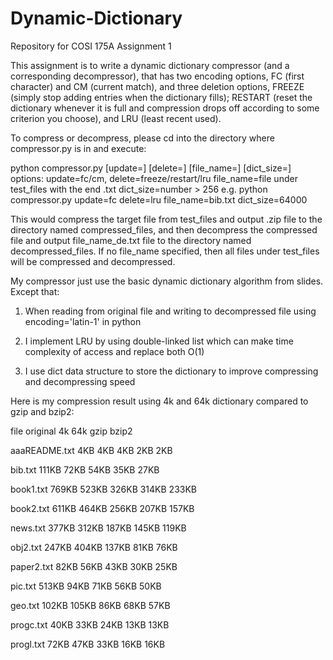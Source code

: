 # Dynamic-Dictionary
Repository for COSI 175A Assignment 1

This assignment is to write a dynamic dictionary compressor (and a corresponding decompressor), 
that has two encoding options, FC (first character) and CM (current match), 
and three deletion options, FREEZE (simply stop adding entries when the dictionary fills);
RESTART (reset the dictionary whenever it is full and compression drops off according to some criterion you choose),
and LRU (least recent used).

To compress or decompress, please cd into the directory where compressor.py is in and execute:

python compressor.py [update=] [delete=] [file_name=] [dict_size=]
options: update=fc/cm, delete=freeze/restart/lru
         file_name=file under test_files with the end .txt
         dict_size=number > 256
e.g. python compressor.py update=fc delete=lru file_name=bib.txt dict_size=64000

This would compress the target file from test_files and output .zip file to the directory named compressed_files,
and then decompress the compressed file and output file_name_de.txt file to the directory named decompressed_files.
If no file_name specified, then all files under test_files will be compressed and decompressed.

My compressor just use the basic dynamic dictionary algorithm from slides.
Except that:
1. When reading from original file and writing to decompressed file using encoding='latin-1' in python

2. I implement LRU by using double-linked list which can make time complexity of access and replace both O(1)

3. I use dict data structure to store the dictionary to improve compressing and decompressing speed



Here is my compression result using 4k and 64k dictionary compared to gzip and bzip2:

file	       original	4k	64k	gzip	bzip2

aaaREADME.txt	4KB	4KB	4KB	2KB	2KB

bib.txt	         111KB	72KB	54KB	35KB	27KB

book1.txt	769KB	523KB	326KB	314KB	233KB

book2.txt	611KB	464KB	256KB	207KB	157KB

news.txt	         377KB	312KB	187KB	145KB	119KB

obj2.txt	         247KB	404KB	137KB	81KB	76KB

paper2.txt	82KB	56KB	43KB	30KB	25KB

pic.txt	         513KB	94KB	71KB	56KB	50KB

geo.txt	         102KB	105KB	86KB	68KB	57KB

progc.txt	40KB	33KB	24KB	13KB	13KB

progl.txt	72KB	47KB	33KB	16KB	16KB
